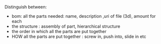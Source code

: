Distinguish between:
 - bom: all the parts needed: name, description ,uri of file (3d), amount for each
 - the structure : assembly of part, hierarchical structure
 - the order in which all the parts are put together
 - HOW all the parts are put together : screw in, push into, slide in etc
